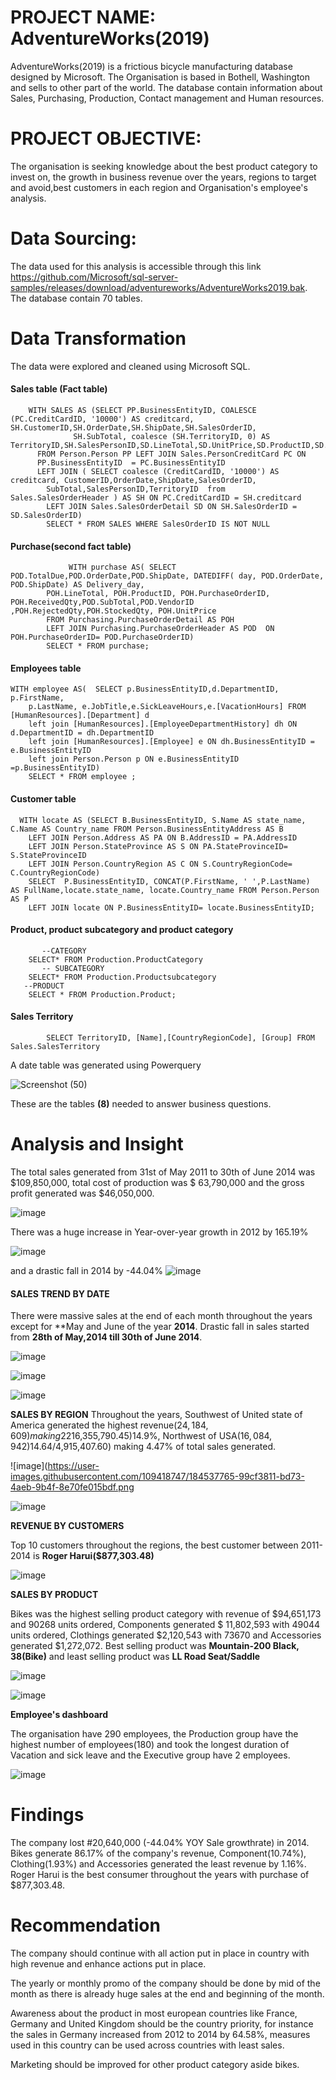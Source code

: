 # PROJECT NAME: AdventureWorks(2019)
AdventureWorks(2019) is a frictious bicycle manufacturing database designed by Microsoft. The Organisation is based in Bothell, Washington and sells to other part of the world. The database contain information about Sales, Purchasing, Production, Contact management and Human resources.


# PROJECT OBJECTIVE: 
The organisation is seeking knowledge about the best product category to invest on, the growth in business revenue over the years, regions to target and avoid,best customers in each region and Organisation's employee's analysis.

# Data Sourcing: 
The data used for this analysis is accessible through this link https://github.com/Microsoft/sql-server-samples/releases/download/adventureworks/AdventureWorks2019.bak.
The database contain 70 tables.

# Data Transformation
The data were explored and cleaned  using Microsoft SQL. 
#### Sales table (Fact table)
        WITH SALES AS (SELECT PP.BusinessEntityID, COALESCE (PC.CreditCardID, '10000') AS creditcard, SH.CustomerID,SH.OrderDate,SH.ShipDate,SH.SalesOrderID,
              	  SH.SubTotal, coalesce (SH.TerritoryID, 0) AS   TerritoryID,SH.SalesPersonID,SD.LineTotal,SD.UnitPrice,SD.ProductID,SD.OrderQty,SD.UnitPriceDiscount
		  FROM Person.Person PP LEFT JOIN Sales.PersonCreditCard PC ON 
		  PP.BusinessEntityID  = PC.BusinessEntityID 
		  LEFT JOIN ( SELECT coalesce (CreditCardID, '10000') AS creditcard, CustomerID,OrderDate,ShipDate,SalesOrderID,
			SubTotal,SalesPersonID,TerritoryID  from Sales.SalesOrderHeader ) AS SH ON PC.CreditCardID = SH.creditcard 
			LEFT JOIN Sales.SalesOrderDetail SD ON SH.SalesOrderID = SD.SalesOrderID)
			SELECT * FROM SALES WHERE SalesOrderID IS NOT NULL
#### Purchase(second fact table)
                 WITH purchase AS( SELECT POD.TotalDue,POD.OrderDate,POD.ShipDate, DATEDIFF( day, POD.OrderDate, POD.ShipDate) AS Delivery_day,
			POH.LineTotal, POH.ProductID, POH.PurchaseOrderID, POH.ReceivedQty,POD.SubTotal,POD.VendorID ,POH.RejectedQty,POH.StockedQty, POH.UnitPrice
			FROM Purchasing.PurchaseOrderDetail AS POH
			LEFT JOIN Purchasing.PurchaseOrderHeader AS POD  ON POH.PurchaseOrderID= POD.PurchaseOrderID)
			SELECT * FROM purchase;
#### Employees table

	WITH employee AS(  SELECT p.BusinessEntityID,d.DepartmentID, p.FirstName,
		p.LastName, e.JobTitle,e.SickLeaveHours,e.[VacationHours] FROM [HumanResources].[Department] d
		left join [HumanResources].[EmployeeDepartmentHistory] dh ON d.DepartmentID = dh.DepartmentID
		left join [HumanResources].[Employee] e ON dh.BusinessEntityID = e.BusinessEntityID
		left join Person.Person p ON e.BusinessEntityID =p.BusinessEntityID)
		SELECT * FROM employee ;
#### Customer table

      WITH locate AS (SELECT B.BusinessEntityID, S.Name AS state_name, C.Name AS Country_name FROM Person.BusinessEntityAddress AS B
		LEFT JOIN Person.Address AS PA ON B.AddressID = PA.AddressID
		LEFT JOIN Person.StateProvince AS S ON PA.StateProvinceID= S.StateProvinceID
		LEFT JOIN Person.CountryRegion AS C ON S.CountryRegionCode= C.CountryRegionCode)
		SELECT  P.BusinessEntityID, CONCAT(P.FirstName, ' ',P.LastName)  AS FullName,locate.state_name, locate.Country_name FROM Person.Person AS P
		LEFT JOIN locate ON P.BusinessEntityID= locate.BusinessEntityID;
#### Product, product subcategory and product category

           --CATEGORY
		SELECT* FROM Production.ProductCategory
           -- SUBCATEGORY
		SELECT* FROM Production.Productsubcategory
	   --PRODUCT
		SELECT * FROM Production.Product;
		
#### Sales Territory

			SELECT TerritoryID, [Name],[CountryRegionCode], [Group] FROM Sales.SalesTerritory
			
A date table was generated using Powerquery

![Screenshot (50)](https://user-images.githubusercontent.com/109418747/184531083-5476c83d-fec0-4bb9-a1fd-f42f594ad214.png)

These are the tables **(8)** needed to answer business questions.

# Analysis and Insight

The total sales generated from 31st of May 2011 to 30th of June 2014 was $109,850,000, total cost of production was $ 63,790,000 and the gross profit generated was $46,050,000.
 
 ![image](https://user-images.githubusercontent.com/109418747/184532543-c1fa36c3-9ae9-42ae-8baf-dc928bb294f5.png)
 
 There was a huge increase in Year-over-year growth in 2012 by 165.19%
 
 
 ![image](https://user-images.githubusercontent.com/109418747/184533221-403e4e92-123d-4023-86b9-080ddb0ad790.png)
 
 
 and a drastic fall in 2014 by -44.04%
 ![image](https://user-images.githubusercontent.com/109418747/184533107-92b924ff-825d-428d-b0f3-3893bc5f1815.png)


#### SALES TREND BY DATE

There were massive sales at the end of each month throughout the years except for **May and June of the year **2014**. Drastic fall in sales started from **28th of May,2014 till  30th of June 2014**.

![image](https://user-images.githubusercontent.com/109418747/184536887-541e880b-24d8-454e-936b-4d4bfd5e0a8c.png)


![image](https://user-images.githubusercontent.com/109418747/184536925-eed06f58-41ba-4377-a4b0-4b2a236607af.png)


![image](https://user-images.githubusercontent.com/109418747/184536953-53ccc1f1-4ad3-404d-aaed-6927521b26a6.png)


**SALES BY REGION**
Throughout the years, Southwest of United state of America generated the highest revenue($24,184,609) making 22% of the revenue, Canada($16,355,790.45)14.9%, Northwest of USA($16,084,942)14.64/% and the least revenue was generated in Germany($4,915,407.60) making 4.47% of total sales generated.


![image](https://user-images.githubusercontent.com/109418747/184537765-99cf3811-bd73-4aeb-9b4f-8e70fe015bdf.png

![image](https://user-images.githubusercontent.com/109418747/184537789-314fa7df-570c-4f2a-be6a-e2b15305f56f.png)


**REVENUE BY CUSTOMERS**

 Top 10 customers throughout the regions, the best customer between 2011-2014 is **Roger Harui($877,303.48)**
 
 ![image](https://user-images.githubusercontent.com/109418747/184540249-d76602e6-bcb7-485f-92e0-302b457e5b5d.png)
 
 
 **SALES BY PRODUCT**
 
 Bikes was the highest selling product category with revenue of $94,651,173 and 90268 units ordered, Components generated $ 11,802,593 with 49044 units ordered,  Clothings generated $2,120,543 with 73670 and Accessories generated $1,272,072. Best selling product was **Mountain-200 Black, 38(Bike)** and least selling product was **LL Road Seat/Saddle**
 
 
 ![image](https://user-images.githubusercontent.com/109418747/184541446-6f5a301e-590f-43dc-b38c-129fbfdfeff3.png)
 
 ![image](https://user-images.githubusercontent.com/109418747/184541824-edeb8fe1-ac11-4504-bb58-41907acd8346.png)
 
 
**Employee's dashboard**

The organisation have 290 employees, the Production group have the highest number of employees(180) and took the longest duration of Vacation and sick leave and the Executive group have 2 employees.


![image](https://user-images.githubusercontent.com/109418747/184542273-13547359-0abc-409b-a1a8-280c7d420be0.png)

# Findings 
The company lost #20,640,000 (-44.04% YOY Sale growthrate) in 2014.
Bikes generate 86.17% of the company's revenue, Component(10.74%), Clothing(1.93%) and Accessories generated the least revenue by 1.16%.
Roger Harui is the best consumer throughout the years with purchase of $877,303.48.


# Recommendation
The company should continue with all action put in place in country with high revenue and enhance actions put in place.

The yearly or monthly promo of the company should be done by mid of the month as there is already huge sales at the end and beginning of the month.

Awareness about the product in most european countries like France, Germany and United Kingdom should be the country priority, for instance the sales in Germany increased from 2012 to 2014 by 64.58%, measures used in this country can be used across countries with least sales.

Marketing should be improved for other product category aside bikes.




